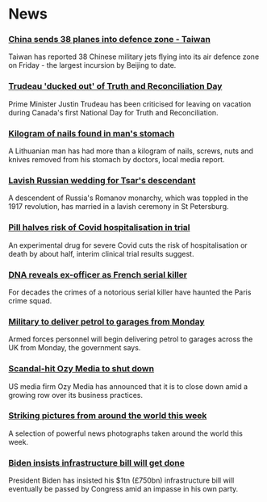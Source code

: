 # News
### [China sends 38 planes into defence zone - Taiwan](https://www.bbc.com/news/world-asia-58771369)
Taiwan has reported 38 Chinese military jets flying into its air defence zone on Friday - the largest incursion by Beijing to date.
### [Trudeau 'ducked out' of Truth and Reconciliation Day](https://www.bbc.com/news/world-us-canada-58765502)
Prime Minister Justin Trudeau has been criticised for leaving on vacation during Canada's first National Day for Truth and Reconciliation.
### [Kilogram of nails found in man's stomach](https://www.bbc.com/news/world-europe-58771370)
A Lithuanian man has had more than a kilogram of nails, screws, nuts and knives removed from his stomach by doctors, local media report.
### [Lavish Russian wedding for Tsar's descendant](https://www.bbc.com/news/world-europe-58767448)
A descendent of Russia's Romanov monarchy, which was toppled in the 1917 revolution, has married in a lavish ceremony in St Petersburg.
### [Pill halves risk of Covid hospitalisation in trial](https://www.bbc.com/news/health-58764440)
An experimental drug for severe Covid cuts the risk of hospitalisation or death by about half, interim clinical trial results suggest. 
### [DNA reveals ex-officer as French serial killer](https://www.bbc.com/news/world-europe-58749596)
For decades the crimes of a notorious serial killer have haunted the Paris crime squad.
### [Military to deliver petrol to garages from Monday](https://www.bbc.com/news/uk-58766648)
Armed forces personnel will begin delivering petrol to garages across the UK from Monday, the government says.
### [Scandal-hit Ozy Media to shut down](https://www.bbc.com/news/business-58766239)
US media firm Ozy Media has announced that it is to close down amid a growing row over its business practices.
### [Striking pictures from around the world this week](https://www.bbc.com/news/in-pictures-58761284)
A selection of powerful news photographs taken around the world this week.
### [Biden insists infrastructure bill will get done](https://www.bbc.com/news/world-us-canada-58758738)
President Biden has insisted his $1tn (£750bn) infrastructure bill will eventually be passed by Congress amid an impasse in his own party.

